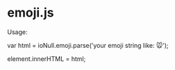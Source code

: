 emoji.js
========

Usage:

var html = ioNull.emoji.parse('your emoji string like: 🐭');

element.innerHTML = html;